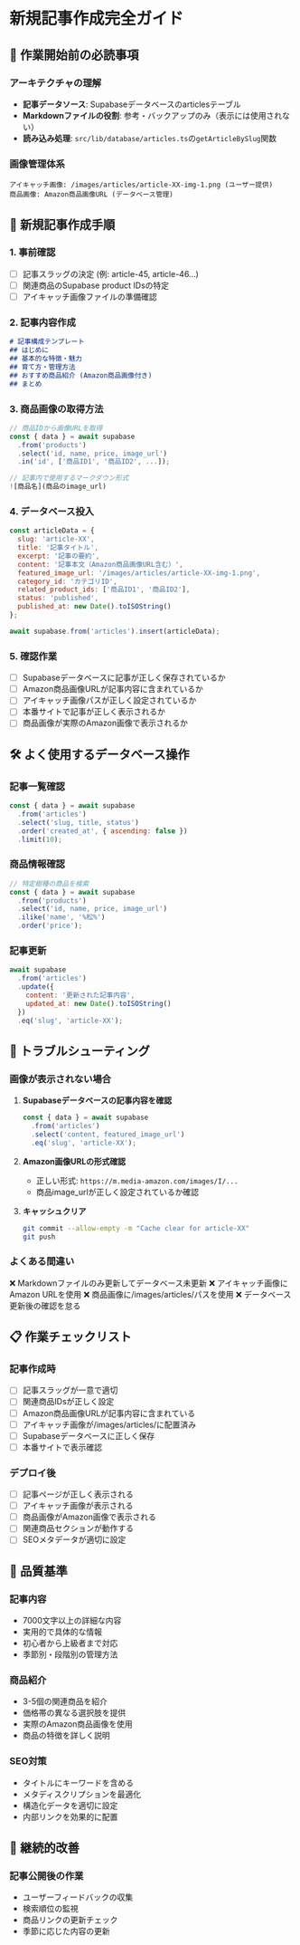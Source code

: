 # 新規記事作成完全ガイド

## 🚨 作業開始前の必読事項

### アーキテクチャの理解
- **記事データソース**: Supabaseデータベースのarticlesテーブル
- **Markdownファイルの役割**: 参考・バックアップのみ（表示には使用されない）
- **読み込み処理**: `src/lib/database/articles.ts`の`getArticleBySlug`関数

### 画像管理体系
```
アイキャッチ画像: /images/articles/article-XX-img-1.png (ユーザー提供)
商品画像: Amazon商品画像URL (データベース管理)
```

## 📝 新規記事作成手順

### 1. 事前確認
- [ ] 記事スラッグの決定 (例: article-45, article-46...)
- [ ] 関連商品のSupabase product IDsの特定
- [ ] アイキャッチ画像ファイルの準備確認

### 2. 記事内容作成
```markdown
# 記事構成テンプレート
## はじめに
## 基本的な特徴・魅力
## 育て方・管理方法
## おすすめ商品紹介 (Amazon商品画像付き)
## まとめ
```

### 3. 商品画像の取得方法
```javascript
// 商品IDから画像URLを取得
const { data } = await supabase
  .from('products')
  .select('id, name, price, image_url')
  .in('id', ['商品ID1', '商品ID2', ...]);

// 記事内で使用するマークダウン形式
![商品名](商品のimage_url)
```

### 4. データベース投入
```javascript
const articleData = {
  slug: 'article-XX',
  title: '記事タイトル',
  excerpt: '記事の要約',
  content: '記事本文（Amazon商品画像URL含む）',
  featured_image_url: '/images/articles/article-XX-img-1.png',
  category_id: 'カテゴリID',
  related_product_ids: ['商品ID1', '商品ID2'],
  status: 'published',
  published_at: new Date().toISOString()
};

await supabase.from('articles').insert(articleData);
```

### 5. 確認作業
- [ ] Supabaseデータベースに記事が正しく保存されているか
- [ ] Amazon商品画像URLが記事内容に含まれているか
- [ ] アイキャッチ画像パスが正しく設定されているか
- [ ] 本番サイトで記事が正しく表示されるか
- [ ] 商品画像が実際のAmazon画像で表示されるか

## 🛠️ よく使用するデータベース操作

### 記事一覧確認
```javascript
const { data } = await supabase
  .from('articles')
  .select('slug, title, status')
  .order('created_at', { ascending: false })
  .limit(10);
```

### 商品情報確認
```javascript
// 特定樹種の商品を検索
const { data } = await supabase
  .from('products')
  .select('id, name, price, image_url')
  .ilike('name', '%松%')
  .order('price');
```

### 記事更新
```javascript
await supabase
  .from('articles')
  .update({ 
    content: '更新された記事内容',
    updated_at: new Date().toISOString()
  })
  .eq('slug', 'article-XX');
```

## 🚨 トラブルシューティング

### 画像が表示されない場合
1. **Supabaseデータベースの記事内容を確認**
   ```javascript
   const { data } = await supabase
     .from('articles')
     .select('content, featured_image_url')
     .eq('slug', 'article-XX');
   ```

2. **Amazon画像URLの形式確認**
   - 正しい形式: `https://m.media-amazon.com/images/I/...`
   - 商品image_urlが正しく設定されているか確認

3. **キャッシュクリア**
   ```bash
   git commit --allow-empty -m "Cache clear for article-XX"
   git push
   ```

### よくある間違い
❌ Markdownファイルのみ更新してデータベース未更新
❌ アイキャッチ画像にAmazon URLを使用
❌ 商品画像に/images/articles/パスを使用
❌ データベース更新後の確認を怠る

## 📋 作業チェックリスト

### 記事作成時
- [ ] 記事スラッグが一意で適切
- [ ] 関連商品IDsが正しく設定
- [ ] Amazon商品画像URLが記事内容に含まれている
- [ ] アイキャッチ画像が/images/articles/に配置済み
- [ ] Supabaseデータベースに正しく保存
- [ ] 本番サイトで表示確認

### デプロイ後
- [ ] 記事ページが正しく表示される
- [ ] アイキャッチ画像が表示される
- [ ] 商品画像がAmazon画像で表示される
- [ ] 関連商品セクションが動作する
- [ ] SEOメタデータが適切に設定

## 🎯 品質基準

### 記事内容
- 7000文字以上の詳細な内容
- 実用的で具体的な情報
- 初心者から上級者まで対応
- 季節別・段階別の管理方法

### 商品紹介
- 3-5個の関連商品を紹介
- 価格帯の異なる選択肢を提供
- 実際のAmazon商品画像を使用
- 商品の特徴を詳しく説明

### SEO対策
- タイトルにキーワードを含める
- メタディスクリプションを最適化
- 構造化データを適切に設定
- 内部リンクを効果的に配置

## 🔄 継続的改善

### 記事公開後の作業
- ユーザーフィードバックの収集
- 検索順位の監視
- 商品リンクの更新チェック
- 季節に応じた内容の更新
